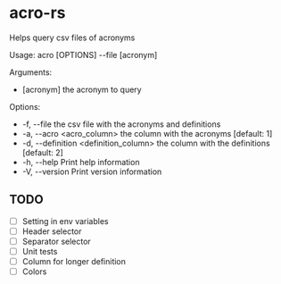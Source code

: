 # acro-rs
Helps query csv files of acronyms

Usage: acro [OPTIONS] --file <file> [acronym]

Arguments:  
- [acronym]  the acronym to query

Options:  
  - -f, --file <file>                     the csv file with the acronyms and definitions  
  - -a, --acro <acro_column>              the column with the acronyms [default: 1]  
  - -d, --definition <definition_column>  the column with the definitions [default: 2]  
  - -h, --help                            Print help information  
  - -V, --version                         Print version information  

## TODO
- [ ] Setting in env variables
- [ ] Header selector
- [ ] Separator selector
- [ ] Unit tests
- [ ] Column for longer definition
- [ ] Colors
